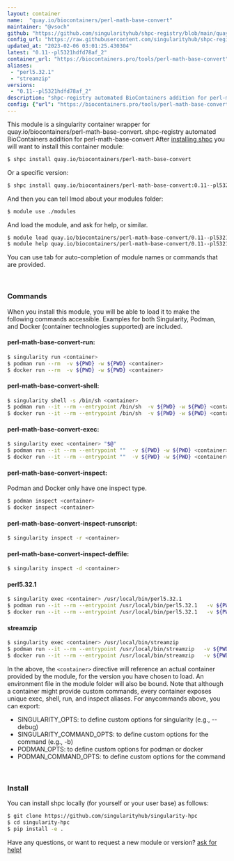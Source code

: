 ```yaml
---
layout: container
name:  "quay.io/biocontainers/perl-math-base-convert"
maintainer: "@vsoch"
github: "https://github.com/singularityhub/shpc-registry/blob/main/quay.io/biocontainers/perl-math-base-convert/container.yaml"
config_url: "https://raw.githubusercontent.com/singularityhub/shpc-registry/main/quay.io/biocontainers/perl-math-base-convert/container.yaml"
updated_at: "2023-02-06 03:01:25.430304"
latest: "0.11--pl5321hdfd78af_2"
container_url: "https://biocontainers.pro/tools/perl-math-base-convert"
aliases:
 - "perl5.32.1"
 - "streamzip"
versions:
 - "0.11--pl5321hdfd78af_2"
description: "shpc-registry automated BioContainers addition for perl-math-base-convert"
config: {"url": "https://biocontainers.pro/tools/perl-math-base-convert", "maintainer": "@vsoch", "description": "shpc-registry automated BioContainers addition for perl-math-base-convert", "latest": {"0.11--pl5321hdfd78af_2": "sha256:c5b65de6aa83997a01ff45cf5c0cc921c45e778ddb0641fa00cc6c58b212cf44"}, "tags": {"0.11--pl5321hdfd78af_2": "sha256:c5b65de6aa83997a01ff45cf5c0cc921c45e778ddb0641fa00cc6c58b212cf44"}, "docker": "quay.io/biocontainers/perl-math-base-convert", "aliases": {"perl5.32.1": "/usr/local/bin/perl5.32.1", "streamzip": "/usr/local/bin/streamzip"}}
---
```


This module is a singularity container wrapper for quay.io/biocontainers/perl-math-base-convert.
shpc-registry automated BioContainers addition for perl-math-base-convert
After [installing shpc](#install) you will want to install this container module:


```bash
$ shpc install quay.io/biocontainers/perl-math-base-convert
```

Or a specific version:

```bash
$ shpc install quay.io/biocontainers/perl-math-base-convert:0.11--pl5321hdfd78af_2
```

And then you can tell lmod about your modules folder:

```bash
$ module use ./modules
```

And load the module, and ask for help, or similar.

```bash
$ module load quay.io/biocontainers/perl-math-base-convert/0.11--pl5321hdfd78af_2
$ module help quay.io/biocontainers/perl-math-base-convert/0.11--pl5321hdfd78af_2
```

You can use tab for auto-completion of module names or commands that are provided.

<br>

### Commands

When you install this module, you will be able to load it to make the following commands accessible.
Examples for both Singularity, Podman, and Docker (container technologies supported) are included.

#### perl-math-base-convert-run:

```bash
$ singularity run <container>
$ podman run --rm  -v ${PWD} -w ${PWD} <container>
$ docker run --rm  -v ${PWD} -w ${PWD} <container>
```

#### perl-math-base-convert-shell:

```bash
$ singularity shell -s /bin/sh <container>
$ podman run --it --rm --entrypoint /bin/sh  -v ${PWD} -w ${PWD} <container>
$ docker run --it --rm --entrypoint /bin/sh  -v ${PWD} -w ${PWD} <container>
```

#### perl-math-base-convert-exec:

```bash
$ singularity exec <container> "$@"
$ podman run --it --rm --entrypoint ""  -v ${PWD} -w ${PWD} <container> "$@"
$ docker run --it --rm --entrypoint ""  -v ${PWD} -w ${PWD} <container> "$@"
```

#### perl-math-base-convert-inspect:

Podman and Docker only have one inspect type.

```bash
$ podman inspect <container>
$ docker inspect <container>
```

#### perl-math-base-convert-inspect-runscript:

```bash
$ singularity inspect -r <container>
```

#### perl-math-base-convert-inspect-deffile:

```bash
$ singularity inspect -d <container>
```


#### perl5.32.1

```bash
$ singularity exec <container> /usr/local/bin/perl5.32.1
$ podman run --it --rm --entrypoint /usr/local/bin/perl5.32.1   -v ${PWD} -w ${PWD} <container> -c " $@"
$ docker run --it --rm --entrypoint /usr/local/bin/perl5.32.1   -v ${PWD} -w ${PWD} <container> -c " $@"
```


#### streamzip

```bash
$ singularity exec <container> /usr/local/bin/streamzip
$ podman run --it --rm --entrypoint /usr/local/bin/streamzip   -v ${PWD} -w ${PWD} <container> -c " $@"
$ docker run --it --rm --entrypoint /usr/local/bin/streamzip   -v ${PWD} -w ${PWD} <container> -c " $@"
```



In the above, the `<container>` directive will reference an actual container provided
by the module, for the version you have chosen to load. An environment file in the
module folder will also be bound. Note that although a container
might provide custom commands, every container exposes unique exec, shell, run, and
inspect aliases. For anycommands above, you can export:

 - SINGULARITY_OPTS: to define custom options for singularity (e.g., --debug)
 - SINGULARITY_COMMAND_OPTS: to define custom options for the command (e.g., -b)
 - PODMAN_OPTS: to define custom options for podman or docker
 - PODMAN_COMMAND_OPTS: to define custom options for the command

<br>

### Install

You can install shpc locally (for yourself or your user base) as follows:

```bash
$ git clone https://github.com/singularityhub/singularity-hpc
$ cd singularity-hpc
$ pip install -e .
```

Have any questions, or want to request a new module or version? [ask for help!](https://github.com/singularityhub/singularity-hpc/issues)